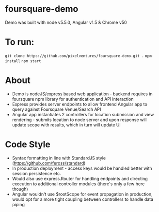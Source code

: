 # foursquare-demo

Demo was built with node v5.5.0, Angular v1.5 & Chrome v50

# To run:
`git clone https://github.com/pixelventures/foursquare-demo.git .`
`npm install`
`npm start`

# About
- Demo is nodeJS/express based web application - backend requires in foursquare npm library for authentication and API interaction
- Express provides server endpoints to allow frontend Angular app to query against Foursquare Venue/Search API
- Angular app instantiates 2 controllers for location submission and view rendering - submits location to node server and upon response will update scope with results, which in turn will update UI

# Code Style
- Syntax formatting in line with StandardJS style (https://github.com/feross/standard)
- In production deployment - access keys would be handled better with session persistence etc.
- Would also use express.Router for handling endpoints and directing execution to additional controller modules (there's only a few here though)
- Angular wouldn't use $rootScope for event propagation in production, would opt for a more tight coupling between controllers to handle data piping
